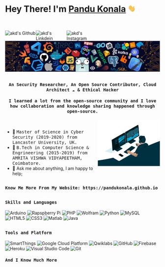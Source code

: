 # Hey There! I'm [Pandu Konala](https://github.com/PanduKonala) <img src="https://github.com/PanduKonala/PanduKonala/blob/main/Hi.gif" width="25px">
<br><br>
<a href="https://github.com/PanduKonala">
  <img align="left" alt="akd's Github" width="100px" src="https://img.shields.io/badge/Github-181717?style=for-the-badge&logo=Github&logoColor=white" />
</a>
<a href="https://www.linkedin.com/in/pandu-rangareddy-179064149">
  <img align="left" alt="akd's Linkdein" width="100px" src="https://img.shields.io/badge/Linkedin-0A66C2?style=for-the-badge&logo=Linkedin&logoColor=white" />
</a>
<a href="https://www.instagram.com/0mega_wiz/">
  <img align="left" alt="akd's Instagram" width="100px" src="https://img.shields.io/badge/Instagram-E4405F?style=for-the-badge&logo=instagram&logoColor=white" />
</a>
<br><br>
![](https://github.com/PanduKonala/PanduKonala/blob/main/header_.png)

## <p align="center"><h4 align="center"><samp> An Security Researcher, An Open Source Contributor, Cloud Architect ☁  & Ethical Hacker </samp></h4></p>
<p align="center"><h4 align="center"><samp> I learned a lot from the open-source community and I love how collaboration and knowledge sharing happened through open-source. </samp></h4></p>

<div>
<img align="right" src="https://github.com/PanduKonala/PanduKonala/blob/main/code.gif" width="40%"/>
  <br>

- 🔭 <samp>Master of Science in Cyber Security (2019-2020) from Lancaster University, UK.
- 👷 <samp>B.Tech in Computer Science & Engrineering (2015-2019) from AMRITA VISHWA VIDYAPEETHAM, Coimbatore.
- 💬 Ask me about anything, I am happy to help;
</div>

##

<div>
<h4><b><samp>Know Me More From My Website: https://pandukonala.github.io</samp></b></h4>
</div>

##
<h4><b><samp>Skills and Languages</samp></b></h4>

![Arduino](https://img.shields.io/badge/Arduino-00979D?style=flat-square&logo=Arduino&logoColor=white)
![Rapspberry Pi](https://img.shields.io/badge/Raspberry_pi-C51A4A?style=flat-square&logo=raspberry-pi&logoColor=white)
![PHP](https://img.shields.io/badge/PHP-777BB4?style=flat-square&logo=php&logoColor=white)
![Wolfram](https://img.shields.io/badge/Wolfram-DD1100?style=flat-square&logo=Wolfram&logoColor=white)
![Python](https://img.shields.io/badge/Python-3776AB?style=flat-square&logo=Python&logoColor=white)
![MySQL](https://img.shields.io/badge/MySQL-4479A1?style=flat-square&logo=MySQL&logoColor=white)
![HTML5](https://img.shields.io/badge/HTML5-E34F26?style=flat-square&logo=HTML5&logoColor=white)
![CSS3](https://img.shields.io/badge/CSS3-1572B6?style=flat-square&logo=CSS3&logoColor=white)
![Matlab](https://img.shields.io/badge/MATLAB-800000?style=flat-square&logo=MathWorks&logoColor=white)
![Java](https://img.shields.io/badge/Java-013243?style=flat-square&logo=Java&logoColor=white)
##
<h4><b><samp>Tools and Platform</samp></b></h4>

![SmartThings](https://img.shields.io/badge/SmartThings-777BB4?style=flat-square&logo=SmartThings&logoColor=white)
![Google Cloud Platform](https://img.shields.io/badge/Google_Cloud-4285F4?style=flat-square&logo=google-cloud&logoColor=white)
![Qwiklabs](https://img.shields.io/badge/Qwiklabs-F5CD0E?style=flat-square&logo=Qwiklabs&logoColor=800000)
![GitHub](https://img.shields.io/badge/GitHub-181717?style=flat-square&logo=github)
![Firebase](https://img.shields.io/badge/Firebase-ffcb2c?style=flat-square&logo=Firebase&logoColor=DD1100)
![Heroku](https://img.shields.io/badge/Heroku-430098?style=flat-square&logo=Heroku&logoColor=white)
![Visual Studio Code](https://img.shields.io/badge/Visual_Studio_Code-007ACC?style=flat-square&logo=Visual-Studio-Code&logoColor=white)
![Git](https://img.shields.io/badge/Git-F05032?style=flat-square&logo=Git&logoColor=white)
<p align="center"><h4 align="left"><samp> And I Know Much More </samp></h4></p>
